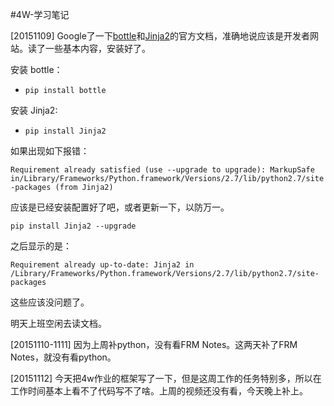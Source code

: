 #4W-学习笔记

[20151109] Google了一下[bottle](http://bottlepy.org/docs/dev/index.html)和[Jinja2](http://jinja.pocoo.org/docs/dev/)的官方文档，准确地说应该是开发者网站。读了一些基本内容，安装好了。

安装 bottle：

* ```pip install bottle```

安装 Jinja2:

* ```pip install Jinja2```

如果出现如下报错：

```Requirement already satisfied (use --upgrade to upgrade): MarkupSafe in/Library/Frameworks/Python.framework/Versions/2.7/lib/python2.7/site-packages (from Jinja2)```

应该是已经安装配置好了吧，或者更新一下，以防万一。

```pip install Jinja2 --upgrade```

之后显示的是：

```Requirement already up-to-date: Jinja2 in /Library/Frameworks/Python.framework/Versions/2.7/lib/python2.7/site-packages```

这些应该没问题了。

明天上班空闲去读文档。

[20151110-1111] 因为上周补python，没有看FRM Notes。这两天补了FRM Notes，就没有看python。

[20151112] 今天把4w作业的框架写了一下，但是这周工作的任务特别多，所以在工作时间基本上看不了代码写不了啥。上周的视频还没有看，今天晚上补上。



